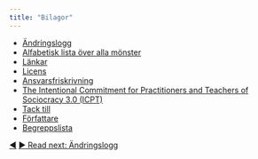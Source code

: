 ```yaml
---
title: "Bilagor"
---
```



- [Ändringslogg](changelog.html)
- [Alfabetisk lista över alla mönster](pattern-index.html)
- [Länkar](links.html)
- [Licens](license.html)
- [Ansvarsfriskrivning](disclaimer.html)
- [The Intentional Commitment for Practitioners and Teachers of Sociocracy 3.0 (ICPT)](icpt.html)
- [Tack till](acknowledgments.html)
- [Författare](authors.html)
- [Begreppslista](glossary.html)


<div class="bottom-nav">
<a href="where-to-start.html" title="Back to: Var ska man börja?">◀</a> <a href="changelog.html" title="Read next: Ändringslogg">▶ Read next: Ändringslogg</a>
</div>


<script type="text/javascript">
Mousetrap.bind('g n', function() {
    window.location.href = 'changelog.html';
    return false;
});
</script>

